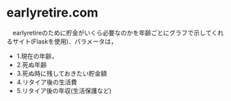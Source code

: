 # earlyretire.com

　earlyretireのために貯金がいくら必要なのかを年齢ごとにグラフで示してくれるサイト(Flaskを使用)．パラメータは，
* 1.現在の年齢，
* 2.死ぬ年齢
* 3.死ぬ時に残しておきたい貯金額
* 4.リタイア後の生活費
* 5.リタイア後の年収(生活保護など)
